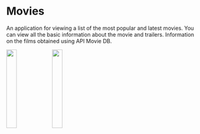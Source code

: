# Movies
An application for viewing a list of the most popular and latest movies. You can view all the basic information about the movie and trailers. Information on the films obtained using API Movie DB.

<img src="https://user-images.githubusercontent.com/26274782/114546221-9330a200-9c65-11eb-85d7-94664d1ea101.jpeg" width="23%"></img> <img src="https://user-images.githubusercontent.com/26274782/114546357-b8bdab80-9c65-11eb-8942-8a6272fadbe7.jpeg" width="23%"></img> 
